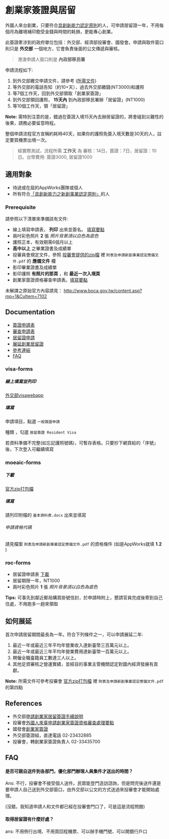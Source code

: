 # 創業家簽證與居留
外國人來台創業，只要符合[具創新能力認定原則](http://ws.ndc.gov.tw/Download.ashx?u=LzAwMS9hZG1pbmlzdHJhdG9yLzEwL2NrZmlsZS9hYjlhY2Y2YS0zODMxLTRlMGUtYjU4MC1hZTFiNGMwN2RmYzMuZG9jeA%3d%3d&n=MTA0MDjoqo3lrprljp%2fliYfkv67mraPloLHpmaLmoLjlgpnniYguZG9jeA%3d%3d)的人，可申請居留證一年，不用每個月為離境補印飽受金錢與時間的耗損，更能專心創業。

此簽證牽涉到的政府單位包括：外交部、經濟部投審會、國發會。申請與取件窗口則只是 **外交部** 一個地方，它會負責後面的公文傳遞與審核。

> 港澳申請人窗口則是 **內政部移民署** 

申請流程如下:

1. 到外交部繳交申請文件，請參考 ([所需文件](#prerequisite))
2. 等外交部的電話告知（約10+天），過去外交部繳錢(NT3000)和護照
3. 等7個工作天，回到外交部領取「創業家簽證」 
4. 到外交部領回護照， **15天內** 到內政部移民署辦「居留證」(NT1000)
5. 等10個工作天，領「居留證」

**Note:** 需特別注意的是，錯過在簽證入境15天內去辦居留證的，將會碰到災難性的後果，請務必要留意時程。

整個申請流程官方宣稱約耗時40天，如果你的護照免簽入境天數是30天的人，註定要買機票出境一次。

> 經實際測試，流程所需 **工作天** 為 審核：14日，簽證：7日，居留證：10日。台幣費用: 簽證3000, 居留證1000


## 適用對象
- 待過或在屆的AppWorks團隊或個人
- 所有符合[「具創新能力之新創事業認定原則」](http://ws.ndc.gov.tw/Download.ashx?u=LzAwMS9hZG1pbmlzdHJhdG9yLzEwL2NrZmlsZS9hYjlhY2Y2YS0zODMxLTRlMGUtYjU4MC1hZTFiNGMwN2RmYzMuZG9jeA%3d%3d&n=MTA0MDjoqo3lrprljp%2fliYfkv67mraPloLHpmaLmoLjlgpnniYguZG9jeA%3d%3d)的人


### Prerequisite

請參照以下清單來準備該有文件:
- 線上填寫申請表， **列印** 出來並簽名。 [填寫要點](#visa-forms)
- 兩吋彩色照片 **2** 張 _照片背景須以白色為底色_
- 護照正本，有效期需6個月以上
-  **高中以上** 之畢業證書及成績單
- 投審員會規定文件，參照  [投審會提供的zip檔](http://www.moeaic.gov.tw/system_external/ctlr?PRO=DownloadFile&t=3&id=170) 裡 `附表及申請新創事業認定應備文件.pdf` 的 **應備文件** 欄
- 影印畢業證書及成績單
- 影印護照 **有照片的那頁** ，和 **最近一次入境頁**
- 創業家簽證資格審查申請表。[填寫要點](#moeaic-forms)

未解譯之原始官方內容請見： http://www.boca.gov.tw/content.asp?mp=1&CuItem=7102 

## Documentation

- [簽證申請表](#visa-forms)
- [審查申請表](#moeaic-forms)
- [居留證申請](#roc-forms)
- [展延創業居留證](#如何展延)
- [參考連結](#references)
- [FAQ](#faq)

### visa-forms

##### 線上填寫並列印

[外交部visawebapp](https://visawebapp.boca.gov.tw/BOCA_MRVWeb/subroot/MRVWeb0_form.jsp)

##### 填寫

申請項目，點選 `一般簽證申請`

種類 ，勾選 `居留簽證 Resident Visa`

若資料準備不完整(如忘記護照號碼)，可暫存表格。只要抄下網頁給的「序號」後，下次登入可繼續填寫

### moeaic-forms

##### 下載
[官方zip打包檔](http://www.moeaic.gov.tw/system_external/ctlr?PRO=DownloadFile&t=3&id=170)
 
##### 填寫
請列印附檔的 `基本資料表.docx` 出來並填寫

###### 申請資格代碼
請見檔案 `附表及申請新創事業認定應備文件.pdf` 的資格條件 (如是AppWorks就填 **1.2** )


### roc-forms

- 居留證申請表 [下載](https://www.immigration.gov.tw/public/Data/09216474271.pdf)
- 居留期限一年，NT1000
- 兩吋彩色照片 **1** 張 _照片背景須以白色為底色_

**Tips:** 可事先到鄰近郵局購買掛號信封，於申請時附上，懇請官員完成後寄到自己住處，不用跑多一趟來領取

## 如何展延

首次申請居留期間最長為一年。符合下列條件之一，可以申請展延二年:

1. 最近一年或最近三年平均年營業收入達新臺幣三百萬元以上。
2. 最近一年或最近三年平均年營業費用達新臺幣一百萬元以上。
3. 聘僱全職臺籍員工數達三人以上。
4. 其他足資審核之營運實績，並經目的事業主管機關認定對國內經濟發展有貢獻。

**Note:** 所需文件可參考投審會 [官方zip打包檔](http://www.moeaic.gov.tw/system_external/ctlr?PRO=DownloadFile&t=3&id=170) 裡 `附表及申請新創事業認定應備文件.pdf` 的第四點

## References

- 外交部[申請創業家居留簽證手續說明](http://www.boca.gov.tw/content.asp?mp=1&CuItem=7102)
- 投審會[外國人來臺申請創業家簽證資格審查處理要點](http://www.moeaic.gov.tw/system_external/ctlr?PRO=LawsLoad&id=79)
- 國發會[創業家簽證](http://www.ndc.gov.tw/News_Content.aspx?n=C07A4E0160AC69CE&sms=3AF9F1AD6420C22B&s=C5A037B21C472687)
- 外交部簽證組，直達電話 02-23432885
- 投審會，轉創業家簽證負責人 02-33435700


## FAQ

#### 是否可親自送件到各部門，優化部門辦理人員集件才送出的時間？

Ans: 不行，投審會不接受個人送件。民眾能登門造訪諮詢，但是問完後送件還是要申請人自己送到外交部窗口，由外交部以公文的方式送過來投審會才能開始處理。

 (沒錯，我知道申請人和文件都已經在投審會門口了，可是這是流程問題)

#### 取得居留證有什麼好處？

ans: 不用例行出境、不用買回程機票、可以辦手機門號、可以開銀行戶口
